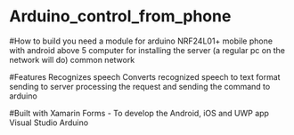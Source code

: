 # Arduino_control_from_phone

#How to build
you need a module for arduino NRF24L01+
mobile phone with android above 5
computer for installing the server (a regular pc on the network will do)
common network

#Features
Recognizes speech
Converts recognized speech to text format
sending to server
processing the request and sending the command to arduino

#Built with
Xamarin Forms - To develop the Android, iOS and UWP app
Visual Studio 
Arduino
